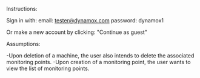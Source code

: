 Instructions:

Sign in with:
email: tester@dynamox.com
password: dynamox1

Or make a new account by clicking: "Continue as guest"

Assumptions:

-Upon deletion of a machine, the user also intends to delete the associated monitoring points.
-Upon creation of a monitoring point, the user wants to view the list of monitoring points.
